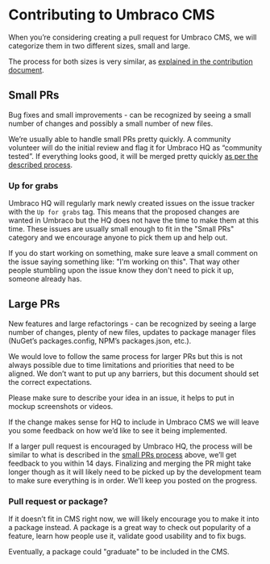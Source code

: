 # Contributing to Umbraco CMS

When you’re considering creating a pull request for Umbraco CMS, we will categorize them in two different sizes, small and large.

The process for both sizes is very similar, as [explained in the contribution document](CONTRIBUTING.md#how-do-i-begin).

## Small PRs
Bug fixes and small improvements - can be recognized by seeing a small number of changes and possibly a small number of new files.

We’re usually able to handle small PRs pretty quickly. A community volunteer will do the initial review and flag it for Umbraco HQ as “community tested”. If everything looks good, it will be merged pretty quickly [as per the described process](REVIEW_PROCESS.md).

### Up for grabs

Umbraco HQ will regularly mark newly created issues on the issue tracker with the `Up for grabs` tag. This means that the proposed changes are wanted in Umbraco but the HQ does not have the time to make them at this time. These issues are usually small enough to fit in the "Small PRs" category and we encourage anyone to pick them up and help out.  

If you do start working on something, make sure leave a small comment on the issue saying something like: "I'm working on this". That way other people stumbling upon the issue know they don't need to pick it up, someone already has.

## Large PRs
New features and large refactorings - can be recognized by seeing a large number of changes, plenty of new files, updates to package manager files (NuGet’s packages.config, NPM’s packages.json, etc.).  

We would love to follow the same process for larger PRs but this is not always possible due to time limitations and priorities that need to be aligned. We don’t want to put up any barriers, but this document should set the correct expectations.  

Please make sure to describe your idea in an issue, it helps to put in mockup screenshots or videos.  

If the change makes sense for HQ to include in Umbraco CMS we will leave you some feedback on how we’d like to see it being implemented. 

If a larger pull request is encouraged by Umbraco HQ, the process will be similar to what is described in the [small PRs process](#small-prs) above, we’ll get feedback to you within 14 days. Finalizing and merging the PR might take longer though as it will likely need to be picked up by the development team to make sure everything is in order. We’ll keep you posted on the progress.

### Pull request or package?

If it doesn’t fit in CMS right now, we will likely encourage you to make it into a package instead. A package is a great way to check out popularity of a feature, learn how people use it, validate good usability and to fix bugs.  

Eventually, a package could "graduate" to be included in the CMS.  